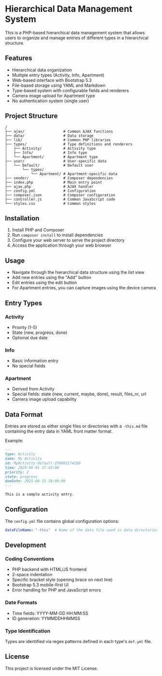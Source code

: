 # Hierarchical Data Management System

This is a PHP-based hierarchical data management system that allows users to organize and manage entries of different types in a hierarchical structure.

## Features

- Hierarchical data organization
- Multiple entry types (Activity, Info, Apartment)
- Web-based interface with Bootstrap 5.3
- File-based storage using YAML and Markdown
- Type-based system with configurable fields and renderers
- Camera image upload for Apartment type
- No authentication system (single user)

## Project Structure

```
/
├── ajax/                  # Common AJAX functions
├── data/                  # Data storage
├── lib/                   # Common PHP libraries
├── types/                 # Type definitions and renderers
│   ├── Activity/          # Activity type
│   ├── Info/              # Info type
│   └── Apartment/         # Apartment type
├── user/                  # User-specific data
│   └── Default/           # Default user
│       └── types/
│           └── Apartment/ # Apartment-specific data
├── vendor/                # Composer dependencies
├── index.php              # Main entry point
├── ajax.php               # AJAX handler
├── config.yml             # Configuration
├── composer.json          # Composer configuration
├── controller.js          # Common JavaScript code
└── styles.css             # Common styles
```

## Installation

1. Install PHP and Composer
2. Run `composer install` to install dependencies
3. Configure your web server to serve the project directory
4. Access the application through your web browser

## Usage

- Navigate through the hierarchical data structure using the list view
- Add new entries using the "Add" button
- Edit entries using the edit button
- For Apartment entries, you can capture images using the device camera

## Entry Types

### Activity

- Priority (1-5)
- State (new, progress, done)
- Optional due date

### Info

- Basic information entry
- No special fields

### Apartment

- Derived from Activity
- Special fields: state (new, current, maybe, done), result, files_nr, url
- Camera image upload capability

## Data Format

Entries are stored as either single files or directories with a `-this.md` file containing the entry data in YAML front matter format.

Example:

```markdown
---
type: Activity
name: My Activity
id: MyActivity-Default-250801174200
time: 2025-08-01 17:42:00
priority: 2
state: progress
dueDate: 2025-08-15 10:00:00
---

This is a sample activity entry.
```

## Configuration

The `config.yml` file contains global configuration options:

```yaml
dataFileName: "-this"  # Name of the data file used in data directories
```

## Development

### Coding Conventions

- PHP backend with HTML/JS frontend
- 2-space indentation
- Specific bracket style (opening brace on next line)
- Bootstrap 5.3 mobile-first UI
- Error handling for PHP and JavaScript errors

### Date Formats

- Time fields: YYYY-MM-DD HH:MM:SS
- ID generation: YYMMDDHHMMSS

### Type Identification

Types are identified via regex patterns defined in each type's `def.yml` file.

## License

This project is licensed under the MIT License.
